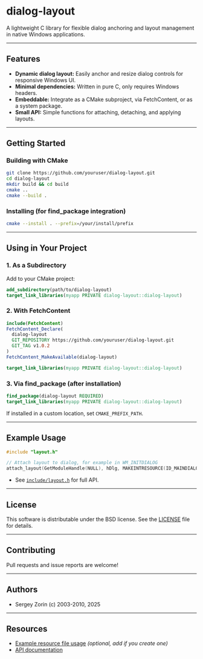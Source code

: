 # dialog-layout

A lightweight C library for flexible dialog anchoring and layout management in native Windows applications.

---

## Features

* **Dynamic dialog layout:** Easily anchor and resize dialog controls for responsive Windows UI.
* **Minimal dependencies:** Written in pure C, only requires Windows headers.
* **Embeddable:** Integrate as a CMake subproject, via FetchContent, or as a system package.
* **Small API:** Simple functions for attaching, detaching, and applying layouts.

---

## Getting Started

### Building with CMake

```sh
git clone https://github.com/youruser/dialog-layout.git
cd dialog-layout
mkdir build && cd build
cmake ..
cmake --build .
```

### Installing (for find\_package integration)

```sh
cmake --install . --prefix=/your/install/prefix
```

---

## Using in Your Project

### 1. As a Subdirectory

Add to your CMake project:

```cmake
add_subdirectory(path/to/dialog-layout)
target_link_libraries(myapp PRIVATE dialog-layout::dialog-layout)
```

### 2. With FetchContent

```cmake
include(FetchContent)
FetchContent_Declare(
  dialog-layout
  GIT_REPOSITORY https://github.com/youruser/dialog-layout.git
  GIT_TAG v1.0.2
)
FetchContent_MakeAvailable(dialog-layout)

target_link_libraries(myapp PRIVATE dialog-layout::dialog-layout)
```

### 3. Via find\_package (after installation)

```cmake
find_package(dialog-layout REQUIRED)
target_link_libraries(myapp PRIVATE dialog-layout::dialog-layout)
```

If installed in a custom location, set `CMAKE_PREFIX_PATH`.

---

## Example Usage

```c
#include "layout.h"

// Attach layout to dialog, for example in WM_INITDIALOG
attach_layout(GetModuleHandle(NULL), hDlg, MAKEINTRESOURCE(ID_MAINDIALOG_LAYOUT));
```

* See [`include/layout.h`](include/layout.h) for full API.

---

## License

This software is distributable under the BSD license.
See the [LICENSE](LICENSE) file for details.

---

## Contributing

Pull requests and issue reports are welcome!

---

## Authors

* Sergey Zorin (c) 2003-2010, 2025

---

## Resources

* [Example resource file usage](docs/example-rc.md) *(optional, add if you create one)*
* [API documentation](https://serg5z.github.io/dialog-layout/)
